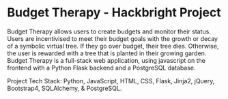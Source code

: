 # Budget Therapy - Hackbright Project 
 
<p>Budget Therapy allows users to create budgets and monitor their status. Users are incentivised to meet their budget goals with the growth or decay of a symbolic virtual tree. If they go over budget, their tree dies. Otherwise, the user is rewarded with a tree that is planted in their growing garden. Budget Therapy is a full-stack web application, using javascript on the frontend with a Python Flask backend and a PostgreSQL database. <p>

<p> Project Tech Stack: Python, JavaScript, HTML, CSS, Flask, Jinja2,  jQuery, Bootstrap4, SQLAlchemy, & PostgreSQL.<p>
